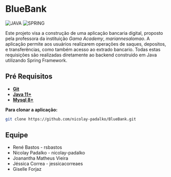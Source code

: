 # BlueBank
![JAVA](https://img.shields.io/static/v1?label=JAVA&message=BACKEND&color=0091EA&style=flat&logo=JAVA)
![SPRING](https://img.shields.io/static/v1?label=Spring&message=FRAMEWORK&color=0091EA&style=flat&logo=Spring)

Este projeto visa a construção de uma aplicação bancaria digital, proposto pela professora da instituição *Gama Academy*, *mariannesalomao*. 
A aplicação permite aos usuários realizarem operações de saques, depositos, e transferências, como também acesso ao extrado bancario. 
Todas estas requisições são realizadas diretamente ao backend construido em Java utilizando Spring Framework.

## Pré Requisitos
* [**Git**](https://git-scm.com/)
* [**Java 11+**](https://jdk.java.net/15/)
* [**Mysql 8+**](https://dev.mysql.com/downloads/)



**Para clonar a aplicação:**

```bash
git clone https://github.com/nicolay-padalko/BlueBank.git
```

## Equipe
* René Bastos - rsbastos
* Nicolay Padalko - nicolay-padalko
* Joanantha Matheus Vieira
* Jéssica Correa - jessicacorreaes
* Giselle Forjaz
